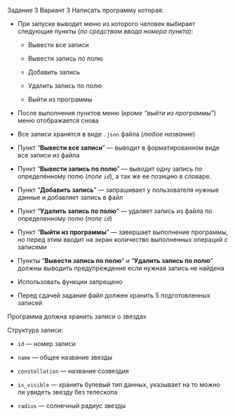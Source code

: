 Задание 3
Вариант 3
Написать программу которая:

- При запуске выводит меню из которого человек выбирает следующие пункты (*по средствам ввода номера пункта*):
    
    - Вывести все записи
   
    - Вывести запись по полю
   
    - Добавить запись
    
    - Удалить запись по полю
    
    - Выйти из программы

- После выполнения пунктов меню (*кроме “выйти из программы”*) меню отображается снова

- Все записи хранятся в виде `.json` файла (*любое название*)

- Пункт “**Вывести все записи**” — выводит в форматированном виде все записи из файла

- Пункт “**Вывести запись по полю**” — выводит одну запись по определённому полю (*поле `id`*), а так же ее позицию в словаре.

- Пункт “**Добавить запись**” — запрашивает у пользователя нужные данные и добавляет запись в файл

- Пункт “**Удалить запись по полю**” — удаляет запись из файла по определенному полю  (*поле `id`*)

- Пункт “**Выйти из программы**” — завершает выполнение программы, но перед этим вводит на экран количество выполненных операций с записями


- Пункты “**Вывести запись по полю**” и “**Удалить запись по полю**” должны выводить предупреждение если нужная запись не найдена

- Использовать функции запрещено

- Перед сдачей задание файл должен хранить 5 подготовленных записей

Программа должна хранить записи о звездах

Структура записи:

- `id` — номер записи

- `name` — общее название звезды

- `constellation` — название созвездия

- `is_visible` — хранить булевый тип данных, указывает на то можно ли увидеть звезду без телескопа

- `radius` — солнечный радиус звезды
